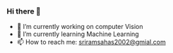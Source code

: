 ### Hi there 👋

- 🔭 I’m currently working on computer Vision 
- 🌱 I’m currently learning Machine Learning 
- 📫 How to reach me: sriramsahas2002@gmial.com
